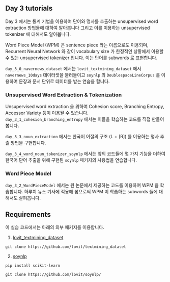 ## Day 3 tutorials

Day 3 에서는 통계 기법을 이용하여 단어와 명사를 추출하는 unsupervised word extraction 방법들에 대하여 알아봅니다 그리고 이를 이용하는 unsupervised tokenizer 에 대해서도 알아봅니다.

Word Piece Model (WPM) 은 sentence piece 라는 이름으로도 이용되며, Recurrent Neural Network 와 같이 vocabulary size 가 한정적인 상황에서 이용할 수 있는 unsupervised tokenizer 입니다. 이는 단어를 subwords 로 표현합니다.

`day_3_0_navernews_dataset` 에서는 `lovit_textmining_dataset` 에서 `navernews_10days` 데이터셋을 불러들이고 `soynlp` 의 `DoublespaceLineCorpus` 를 이용하여 문장과 문서 단위로 데이터를 받는 연습을 합니다.

### Unsupervised Word Extraction & Tokenization

Unsupervised word extraction 을 위하여 Cohesion score, Branching Entropy, Accessor Variety 등이 이용될 수 있습니다. `day_3_1_cohesion_branching_entropy` 에서는 이들을 학습하는 코드를 직접 만들어 봅니다.

`day_3_3_noun_extraction` 에서는 한국어 어절의 구조 (L + [R]) 를 이용하는 명사 추출 방법을 구현합니다.

`day_3_4_word_noun_tokenizer_soynlp` 에서는 앞의 코드들에 몇 가지 기능을 더하여 한국어 단어 추출을 위해 구현된 `soynlp` 패키지의 사용법을 연습합니다.

### Word Piece Model

`day_3_2_WordPieceModel` 에서는 원 논문에서 제공하는 코드를 이용하여 WPM 을 학습합니다. 하루치 뉴스 기사에 적용해 봄으로써 WPM 이 학습하는 subwords 들에 대해서도 살펴봅니다.

## Requirements

이 실습 코드에서는 아래의 외부 패키지를 이용합니다.

1. [lovit_textmining_dataset](https://github.com/lovit/textmining_dataset)

```
git clone https://github.com/lovit/textmining_dataset
```

2. [soynlp](https://github.com/lovit/soynlp/)

```
pip install scikit-learn

git clone https://github.com/lovit/soynlp/
```
